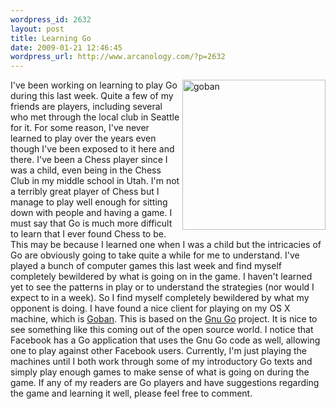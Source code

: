 ```yaml
--- 
wordpress_id: 2632
layout: post
title: Learning Go
date: 2009-01-21 12:46:45
wordpress_url: http://www.arcanology.com/?p=2632
---
```

<a href="http://www.flickr.com/photos/albill/3215396007/" title="goban"><img src="http://farm4.static.flickr.com/3411/3215396007_a7e9125cd2_m.jpg" align="right" width="229" height="240" alt="goban" /></a>I've been working on learning to play Go during this last week. Quite a few of my friends are players, including several who met through the local club in Seattle for it. For some reason, I've never learned to play over the years even though I've been exposed to it here and there. I've been a Chess player since I was a child, even being in the Chess Club in my middle school in Utah. I'm not a terribly great player of Chess but I manage to play well enough for sitting down with people and having a game. I must say that Go is much more difficult to learn that I ever found Chess to be. This may be because I learned one when I was a child but the intricacies of Go are obviously going to take quite a while for me to understand. I've played a bunch of computer games this last week and find myself completely bewildered by what is going on in the game. I haven't learned yet to see the patterns in play or to understand the strategies (nor would I expect to in a week). So I find myself completely bewildered by what my opponent is doing. I have found a nice client for playing on my OS X machine, which is <a href="http://www.sente.ch/software/goban/">Goban</a>. This is based on the <a href="http://www.gnu.org/software/gnugo/">Gnu Go</a> project. It is nice to see something like this coming out of the open source world. I notice that Facebook has a Go application that uses the Gnu Go code as well, allowing one to play against other Facebook users. Currently, I'm just playing the machines until I both work through some of my introductory Go texts and simply play enough games to make sense of what is going on during the game. If any of my readers are Go players and have suggestions regarding the game and learning it well, please feel free to comment.